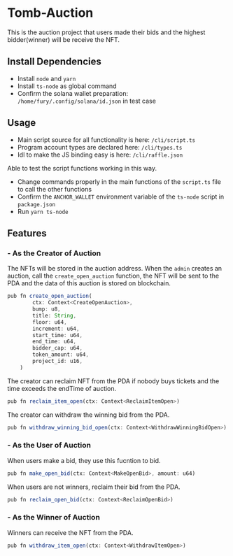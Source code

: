 # Tomb-Auction
This is the auction project that users made their bids and the highest bidder(winner) will be receive the NFT.

## Install Dependencies
- Install `node` and `yarn`
- Install `ts-node` as global command
- Confirm the solana wallet preparation: `/home/fury/.config/solana/id.json` in test case

## Usage
- Main script source for all functionality is here: `/cli/script.ts`
- Program account types are declared here: `/cli/types.ts`
- Idl to make the JS binding easy is here: `/cli/raffle.json`

Able to test the script functions working in this way.
- Change commands properly in the main functions of the `script.ts` file to call the other functions
- Confirm the `ANCHOR_WALLET` environment variable of the `ts-node` script in `package.json`
- Run `yarn ts-node`

## Features

### - As the Creator of Auction
The NFTs will be stored in the auction address.
When the `admin` creates an auction, call the `create_open_auction` function, the NFT will be sent to the PDA and the data of this auction is stored on blockchain.
```js
pub fn create_open_auction(
        ctx: Context<CreateOpenAuction>,
        bump: u8,
        title: String,
        floor: u64,
        increment: u64,
        start_time: u64,
        end_time: u64,
        bidder_cap: u64,
        token_amount: u64,
        project_id: u16,
    )
```

The creator can reclaim NFT from the PDA if nobody buys tickets and the time exceeds the endTime of auction. 
```js
pub fn reclaim_item_open(ctx: Context<ReclaimItemOpen>)
```

The creator can withdraw the winning bid from the PDA.
```js
pub fn withdraw_winning_bid_open(ctx: Context<WithdrawWinningBidOpen>)
```

### - As the User of Auction
When users make a bid, they use this fucntion to bid.
```js
pub fn make_open_bid(ctx: Context<MakeOpenBid>, amount: u64)
```

When users are not winners, reclaim their bid from the PDA.
```js
pub fn reclaim_open_bid(ctx: Context<ReclaimOpenBid>)
```

### - As the Winner of Auction
Winners can receive the NFT from the PDA.
```js
pub fn withdraw_item_open(ctx: Context<WithdrawItemOpen>)
```
